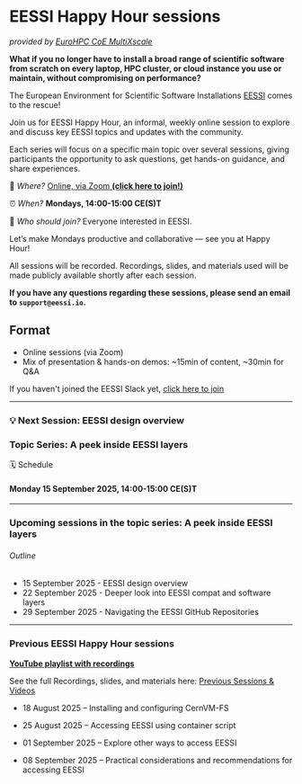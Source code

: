 # EESSI Happy Hour sessions

_provided by [EuroHPC CoE MultiXscale](https://www.multixscale.eu)_

**What if you no longer have to install a broad range of scientific software from scratch on every laptop, HPC cluster, or cloud instance you use or maintain, without compromising on performance?**

The European Environment for Scientific Software Installations [EESSI](https://eessi.io) comes to the rescue!

Join us for EESSI Happy Hour, an informal, weekly online session to explore and discuss key EESSI topics and updates with the community.

Each series will focus on a specific main topic over several sessions, giving participants the opportunity to ask questions, get hands-on guidance, and share experiences.

🧭 *Where?* [Online, via Zoom **(click here to join!)**](https://uib.zoom.us/j/61528767539?pwd=03hjbZwXvXFkhG6BtSvJZrQvzKwTac.1)

⏰ *When?* **Mondays, 14:00-15:00 CE(S)T**

💬 *Who should join?* Everyone interested in EESSI.

Let’s make Mondays productive and collaborative — see you at Happy Hour!

All sessions will be recorded. Recordings, slides, and materials used will be made publicly available shortly after each session.

**If you have any questions regarding these sessions, please send an email to `support@eessi.io`.**

## Format

- Online sessions (via Zoom)
- Mix of presentation & hands-on demos: ~15min of content, ~30min for Q&A

If you haven't joined the EESSI Slack yet, [click here to join](https://join.slack.com/t/eessi-hpc/shared_invite/zt-1wqy0t8g6-PZJTg3Hjjm5Fm3XEOkzECg) 

---

### 💡 **Next Session**: **EESSI design overview** 
### Topic Series: A peek inside EESSI layers
🗓️ Schedule
#### Monday 15 September 2025, 14:00-15:00 CE(S)T

---

### Upcoming sessions in the topic series: A peek inside EESSI layers
###### Outline
- 15 September 2025 -  EESSI design overview
- 22 September 2025 -  Deeper look into EESSI compat and software layers
- 29 September 2025 -  Navigating the EESSI GitHub Repositories
 
---

### Previous EESSI Happy Hour sessions

[**YouTube playlist with recordings**](https://www.youtube.com/playlist?list=PL6_PkP_6pUtbzPBB1wZTdsrJgj6EbO-AS)

See the full Recordings, slides, and materials here: [Previous Sessions & Videos](./happy-hours-previous-sessions.md)

- 18 August 2025 – Installing and configuring CernVM-FS  

- 25 August 2025 – Accessing EESSI using container script  

- 01 September 2025 – Explore other ways to access EESSI

- 08 September 2025 – Practical considerations and recommendations for accessing EESSI
